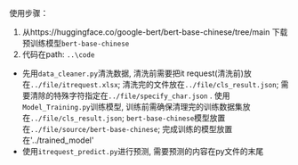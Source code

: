 使用步骤： 
1. 从https://huggingface.co/google-bert/bert-base-chinese/tree/main 下载预训练模型`bert-base-chinese`
2. 代码在path: `..\code`
- 先用`data_cleaner.py`清洗数据, 清洗前需要把it request(清洗前)放在`../file/itrequest.xlsx`; 清洗完的文件放在`../file/cls_result.json`; 需要清除的特殊字符指定在`../file/specify_char.json`
. 使用`Model_Training.py`训练模型, 训练前需确保清理完的训练数据集放在`../file/cls_result.json`; `bert-base-chinese`模型放置在`../file/source/bert-base-chinese`; 完成训练的模型放置在'../trained_model'
- 使用`itrequest_predict.py`进行预测, 需要预测的内容在py文件的末尾
